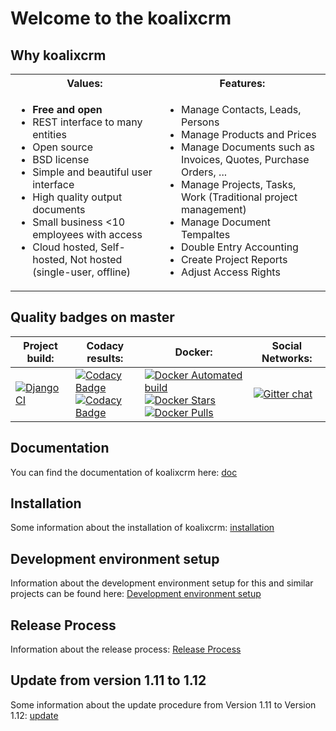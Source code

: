 # Welcome to the koalixcrm 
## Why koalixcrm
<table><tr><th>Values:</th><th>Features:</th></tr>
<tr><td><ul>
 <li><b>Free and open</b></li>
 <li>REST interface to many entities </li>
 <li>Open source </li>
 <li>BSD license </li>
<li>Simple and beautiful user interface </li>
<li>High quality output documents </li>
<li>Small business <10 employees with access </li>
                       <li>Cloud hosted, Self-hosted, Not hosted (single-user, offline)</li></ul></td>
<td><ul>
<li> Manage Contacts, Leads, Persons</li>
<li> Manage Products and Prices</li>
<li> Manage Documents such as Invoices, Quotes, Purchase Orders, ...</li>
<li> Manage Projects, Tasks, Work (Traditional project management)</li>
<li> Manage Document Tempaltes</li>
<li>Double Entry Accounting</li>
<li> Create Project Reports</li>
<li> Adjust Access Rights </li></ul></td>
  </tr></table>

## Quality badges on master
| Project build: | Codacy results: |Docker: | Social Networks: |
| --- | --- | --- | --- |
| [![Django CI](https://github.com/KoalixSwitzerland/koalixcrm/actions/workflows/django.yml/badge.svg)](https://github.com/KoalixSwitzerland/koalixcrm/actions/workflows/django.yml) | [![Codacy Badge](https://app.codacy.com/project/badge/Grade/cfae578b5c174f438786c935fa425002)](https://app.codacy.com/gh/KoalixSwitzerland/koalixcrm/dashboard?utm_source=gh&utm_medium=referral&utm_content=&utm_campaign=Badge_grade) </br> [![Codacy Badge](https://app.codacy.com/project/badge/Coverage/cfae578b5c174f438786c935fa425002)](https://app.codacy.com/gh/KoalixSwitzerland/koalixcrm/dashboard?utm_source=gh&utm_medium=referral&utm_content=&utm_campaign=Badge_coverage)| [![Docker Automated build](https://img.shields.io/docker/automated/koalixswitzerland/koalixcrm.svg)]() <br/> [![Docker Stars](https://img.shields.io/docker/stars/koalixswitzerland/koalixcrm.svg)]() [![Docker Pulls](https://img.shields.io/docker/pulls/koalixswitzerland/koalixcrm.svg)]() | [![Gitter chat](https://badges.gitter.im/gitterHQ/gitter.png)](https://gitter.im/koalix-crm/Lobby) |


## Documentation
You can find the documentation of koalixcrm here: [doc](http://readthedocs.org/docs/koalixcrm/en/master/)

## Installation
Some information about the installation of koalixcrm: [installation](https://github.com/scaphilo/koalixcrm/wiki/Installation)

## Development environment setup
Information about the development environment setup for this and similar projects can be found here: [Development environment setup](https://github.com/scaphilo/koalixcrm/wiki/Development-Environment-Setup)

## Release Process
Information about the release process: [Release Process](https://github.com/scaphilo/koalixcrm/wiki/Release-Process)

## Update from version 1.11 to 1.12
Some information about the update procedure from Version 1.11 to Version 1.12: [update](https://github.com/scaphilo/koalixcrm/wiki/Update) 

